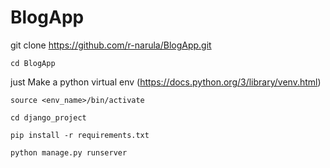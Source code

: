 # BlogApp

git clone https://github.com/r-narula/BlogApp.git

```
cd BlogApp
```

just Make a python virtual env (https://docs.python.org/3/library/venv.html)

```
source <env_name>/bin/activate
```

 ```
 cd django_project
 ``` 
```
pip install -r requirements.txt 
```
``` 
python manage.py runserver 
```
